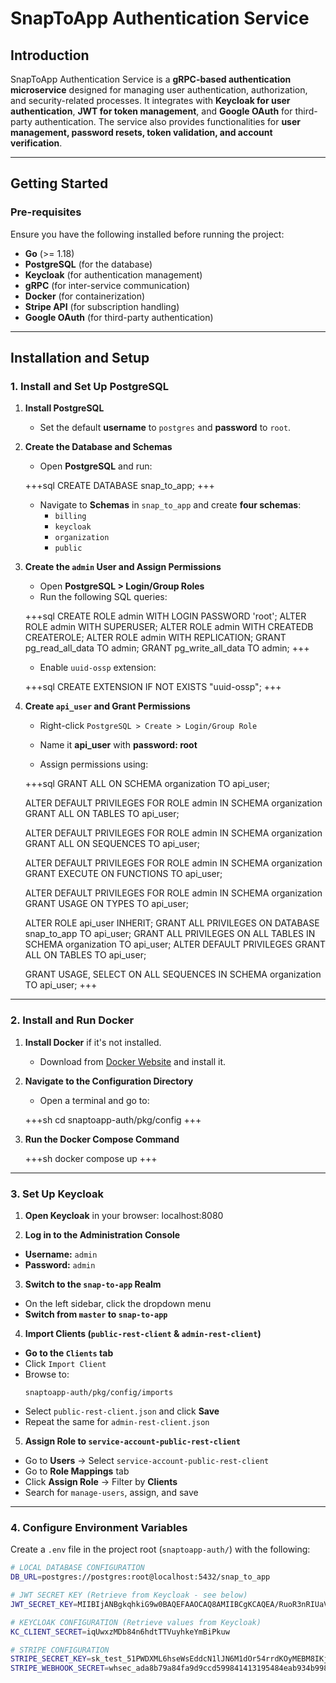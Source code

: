 # **SnapToApp Authentication Service**  

## **Introduction**  
SnapToApp Authentication Service is a **gRPC-based authentication microservice** designed for managing user authentication, authorization, and security-related processes. It integrates with **Keycloak for user authentication**, **JWT for token management**, and **Google OAuth** for third-party authentication. The service also provides functionalities for **user management, password resets, token validation, and account verification**.

---

## **Getting Started**  

### **Pre-requisites**  
Ensure you have the following installed before running the project:

- **Go** (>= 1.18)
- **PostgreSQL** (for the database)
- **Keycloak** (for authentication management)
- **gRPC** (for inter-service communication)
- **Docker** (for containerization)
- **Stripe API** (for subscription handling)
- **Google OAuth** (for third-party authentication)

---

## **Installation and Setup**  

### **1. Install and Set Up PostgreSQL**  

1. **Install PostgreSQL**  
   - Set the default **username** to `postgres` and **password** to `root`.

2. **Create the Database and Schemas**  
   - Open **PostgreSQL** and run:

   +++sql
   CREATE DATABASE snap_to_app;
   +++

   - Navigate to **Schemas** in `snap_to_app` and create **four schemas**:
     - `billing`
     - `keycloak`
     - `organization`
     - `public`

3. **Create the `admin` User and Assign Permissions**  
   - Open **PostgreSQL > Login/Group Roles**  
   - Run the following SQL queries:

   +++sql
   CREATE ROLE admin WITH LOGIN PASSWORD 'root';
   ALTER ROLE admin WITH SUPERUSER;
   ALTER ROLE admin WITH CREATEDB CREATEROLE;
   ALTER ROLE admin WITH REPLICATION;
   GRANT pg_read_all_data TO admin;
   GRANT pg_write_all_data TO admin;
   +++

   - Enable `uuid-ossp` extension:

   +++sql
   CREATE EXTENSION IF NOT EXISTS "uuid-ossp";
   +++

4. **Create `api_user` and Grant Permissions**  
   - Right-click `PostgreSQL > Create > Login/Group Role`  
   - Name it **api_user** with **password: root**  

   - Assign permissions using:

   +++sql
   GRANT ALL ON SCHEMA organization TO api_user;

   ALTER DEFAULT PRIVILEGES FOR ROLE admin IN SCHEMA organization
   GRANT ALL ON TABLES TO api_user;

   ALTER DEFAULT PRIVILEGES FOR ROLE admin IN SCHEMA organization
   GRANT ALL ON SEQUENCES TO api_user;

   ALTER DEFAULT PRIVILEGES FOR ROLE admin IN SCHEMA organization
   GRANT EXECUTE ON FUNCTIONS TO api_user;

   ALTER DEFAULT PRIVILEGES FOR ROLE admin IN SCHEMA organization
   GRANT USAGE ON TYPES TO api_user;

   ALTER ROLE api_user INHERIT;
   GRANT ALL PRIVILEGES ON DATABASE snap_to_app TO api_user;
   GRANT ALL PRIVILEGES ON ALL TABLES IN SCHEMA organization TO api_user;
   ALTER DEFAULT PRIVILEGES GRANT ALL ON TABLES TO api_user;

   GRANT USAGE, SELECT ON ALL SEQUENCES IN SCHEMA organization TO api_user;
   +++

---

### **2. Install and Run Docker**  

1. **Install Docker** if it's not installed.  
   - Download from [Docker Website](https://www.docker.com/) and install it.  

2. **Navigate to the Configuration Directory**  
   - Open a terminal and go to:

   +++sh
   cd snaptoapp-auth/pkg/config
   +++

3. **Run the Docker Compose Command**  

   +++sh
   docker compose up
   +++

---

### **3. Set Up Keycloak**  

1. **Open Keycloak** in your browser:  localhost:8080

2. **Log in to the Administration Console**  
- **Username:** `admin`  
- **Password:** `admin`  

3. **Switch to the `snap-to-app` Realm**  
- On the left sidebar, click the dropdown menu  
- **Switch from `master` to `snap-to-app`**  

4. **Import Clients (`public-rest-client` & `admin-rest-client`)**  
- **Go to the `Clients` tab**  
- Click `Import Client`  
- Browse to:  
  ```
  snaptoapp-auth/pkg/config/imports
  ```
- Select `public-rest-client.json` and click **Save**  
- Repeat the same for `admin-rest-client.json`  

5. **Assign Role to `service-account-public-rest-client`**  
- Go to **Users** → Select `service-account-public-rest-client`  
- Go to **Role Mappings** tab  
- Click **Assign Role** → Filter by **Clients**  
- Search for `manage-users`, assign, and save  

---

### **4. Configure Environment Variables**  

Create a `.env` file in the project root (`snaptoapp-auth/`) with the following:

```sh
# LOCAL DATABASE CONFIGURATION
DB_URL=postgres://postgres:root@localhost:5432/snap_to_app

# JWT SECRET KEY (Retrieve from Keycloak - see below)
JWT_SECRET_KEY=MIIBIjANBgkqhkiG9w0BAQEFAAOCAQ8AMIIBCgKCAQEA/RuoR3nRIUaVOBMNyW4q4YfnEUiAB//K7ZeF6zsJbPp/le0rSZEi00mU0faBiC++n5VcZKMRRmMhmtMm00MP6QUG5/n4jYgDDQ3DdrQto7uTUrkzM0pjA1AnWyt8EaDkhh/2h1Jf7d5cIPlp2jugKPqTuvIv52wXmpH4TiX/UrsMwJCTPqA8Uhbyboc1hW8UVExxPCg55b0tiJC/2wkPw8TA33BZWaDXMp2GVpFL4FM9GJHlPTXR43okFKfUtg7/tEDddI23xLrBS4fqFH1LQjlQNw3QvzkNsbyh0YG/UV1JkQZAByjqLv1Lkt3suwXmtH0NPA3w3X9IIlZ3tsg5YQIDAQAB

# KEYCLOAK CONFIGURATION (Retrieve values from Keycloak)
KC_CLIENT_SECRET=iqUwxzMDb84n6hdtTTVuyhkeYmBiPkuw

# STRIPE CONFIGURATION
STRIPE_SECRET_KEY=sk_test_51PWDXML6hseWsEddcN1lJN6M1dOr54rrdKOyMEBM8IKjzW81ZisZHw2oCuGsSvrl2h4uxfy5SPnanI9rMNQPKsDh004B2w4szR
STRIPE_WEBHOOK_SECRET=whsec_ada8b79a84fa9d9ccd599841413195484eab934b998a86c5adab9818173ed2fa

